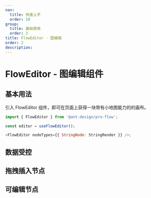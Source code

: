 ```yaml
---
nav:
  title: 快速上手
  order: 10
group:
  title: 基础使用
  order: 3
title: FlowEditor - 图编辑
order: 2
description:
---
```


# FlowEditor - 图编辑组件

## 基本用法

引入 FlowEditor 组件，即可在页面上获得一块带有小地图能力的的画布。

```js
import { FlowEditor } from '@ant-design/pro-flow';

const editor = useFlowEditor();

<FlowEditor nodeTypes={{ StringNode: StringRender }} />;
```

<code src='./demos/flowEditor/base.tsx'></code>

## 数据受控

<code src='./demos/flowEditor/proBase.tsx'></code>

<!-- 下一期补充 -->

## 拖拽插入节点

<code src='./demos/flowEditor/dragAddNode.tsx'></code>

## 可编辑节点

<code src="./demos/flowEditor/editFlowDemo.tsx"></code>
